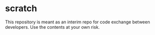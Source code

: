 # scratch
This repository is meant as an interim repo for code exchange between developers.  Use the contents at your own risk.
